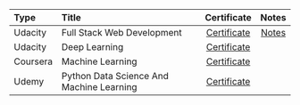 | Type | Title | Certificate | Notes |
| :--- | :--- | :---: | :---: |
| Udacity | Full Stack Web Development | [Certificate](https://siebenrock.github.io/certificate/FullStackWebDevelopmentCertificate) | [Notes](https://siebenrock.github.io/certificate/FullStackWebDevelopment) |
| Udacity | Deep Learning | [Certificate](https://siebenrock.github.io/certificate/DeepLearningCertificate) ||
| Coursera | Machine Learning | [Certificate](https://siebenrock.github.io/certificate/MachineLearningCertificate) ||
| Udemy | Python Data Science And Machine Learning | [Certificate](https://siebenrock.github.io/certificate/PythonDataScienceAndMachineLearningCertificate) ||
